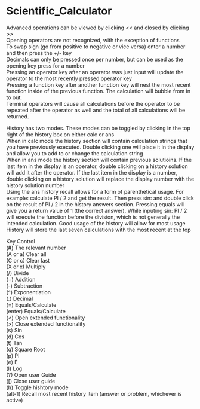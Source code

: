 # Scientific_Calculator


Advanced operations can be viewed by clicking << and closed by clicking >></br>
Opening operators are not recognized, with the exception of functions</br>
To swap sign (go from positive to negative or vice versa) enter a number and then press the +/- key </br>
Decimals can only be pressed once per number, but can be used as the opening key press for a number </br>
Pressing an operator key after an operator was just input will update the operator to the most recently pressed operator key </br>
Pressing a function key after another function key will nest the most recent function inside of the previous function. The calculation will bubble from in to out.</br>
Terminal operators will cause all calculations before the operator to be repeated after the operator as well and the total of all calculations will be returned.</br>

History has two modes. These modes can be toggled by clicking in the top right of the history box on either calc or ans</br>
When in calc mode the history section will contain calculation strings that you have previously executed. Double clicking one will place it in the display and allow you to add to or change the calculation string</br>
When in ans mode the history section will contain previous solutioins. If the last item in the display is an operator, double clicking on a history solution will add it after the operator. If the last item in the display is a number, double clicking on a history solution will replace the display number with the history solution number</br>
Using the ans history recall allows for a form of parenthetical usage. For example: calculate PI / 2 and get the result. Then press sin: and double click on the result of PI / 2 in the history answers section. Pressing equals will give you a return value of 1 (the correct answer). While inputing sin: PI / 2 will execute the function before the division, which is not generally the intended calculation. Good usage of the history will allow for most usage</br>
History will store the last seven calculations with the most recent at the top</br>

Key Control</br>
(#) The relevant number</br>
(A or a) Clear all</br>
(C or c) Clear last</br>
(X or x) Multiply</br>
(/) Divide</br>
(+) Addition</br>
(-) Subtraction</br>
(^) Exponentiation</br>
(.) Decimal</br>
(=) Equals/Calculate</br>
(enter) Equals/Calculate</br>
(<) Open extended functionality</br>
(>) Close extended functionality</br>
(s) Sin</br>
(d) Cos</br>
(t) Tan</br>
(q) Square Root</br>
(p) PI</br>
(e) E</br>
(l) Log</br>
(?) Open user Guide</br>
([) Close user guide</br>
(h) Toggle hishtory mode</br>
(alt-1) Recall most recent history item (answer or problem, whichever is active)</br>
